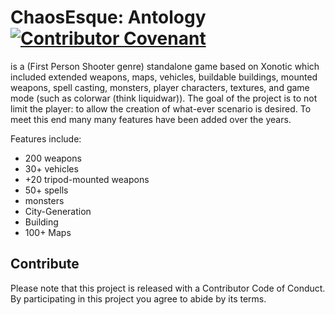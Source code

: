 # ChaosEsque: Antology [![Contributor Covenant](https://img.shields.io/badge/Contributor%20Covenant-v1.4%20adopted-ff69b4.svg)](code-of-conduct.md) 

is a (First Person Shooter genre) standalone game based on Xonotic which included extended weapons, maps, vehicles, buildable buildings, mounted weapons, spell casting, monsters, player characters, textures, and game mode (such as colorwar (think liquidwar)). The goal of the project is to not limit the player: to allow the creation of what-ever scenario is desired. To meet this end many many features have been added over the years.

Features include:
  * 200 weapons
  * 30+ vehicles
  * +20 tripod-mounted weapons
  * 50+ spells
  * monsters
  * City-Generation
  * Building
  * 100+ Maps

## Contribute
Please note that this project is released with a Contributor Code of Conduct. By participating in this project you agree to abide by its terms.
